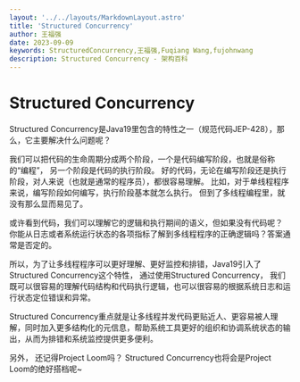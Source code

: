 ```yaml
---
layout: '../../layouts/MarkdownLayout.astro'
title: 'Structured Concurrency'
author: 王福强
date: 2023-09-09
keywords: StructuredConcurrency,王福强,Fuqiang Wang,fujohnwang
description: Structured Concurrency - 架构百科
---
```


# Structured Concurrency

Structured Concurrency是Java19里包含的特性之一（规范代码JEP-428），那么，它主要解决什么问题呢？

我们可以把代码的生命周期分成两个阶段，一个是代码编写阶段，也就是俗称的“编程”， 另一个阶段是代码的执行阶段。
好的代码，无论在编写阶段还是执行阶段，对人来说（也就是通常的程序员），都很容易理解。 比如，对于单线程程序来说，编写阶段如何编写，执行阶段基本就怎么执行。 但到了多线程编程里，就没有那么显而易见了。

或许看到代码，我们可以理解它的逻辑和执行期间的语义，但如果没有代码呢？ 你能从日志或者系统运行状态的各项指标了解到多线程程序的正确逻辑吗？答案通常是否定的。

所以，为了让多线程程序可以更好理解、更好监控和排错，Java19引入了Structured Concurrency这个特性， 通过使用Structured Concurrency， 我们既可以很容易的理解代码结构和代码执行逻辑，也可以很容易的根据系统日志和运行状态定位错误和异常。

Structured Concurrency重点就是让多线程并发代码更贴近人、更容易被人理解，同时加入更多结构化的元信息，帮助系统工具更好的组织和协调系统状态的输出，从而为排错和系统监控提供更多便利。

另外， 还记得Project Loom吗？ Structured Concurrency也将会是Project Loom的绝好搭档呢~


